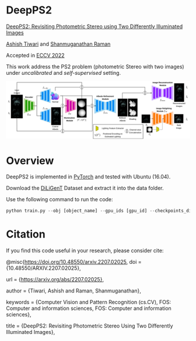 # DeepPS2
[DeepPS2: Revisiting Photometric Stereo using Two Differently Illuminated Images](https://arxiv.org/abs/2207.02025)

[Ashish Tiwari](https://sites.google.com/iitgn.ac.in/ashishtiwari/home) and [Shanmuganathan Raman](https://iitgn.ac.in/faculty/cse/shanmuganathan)

Accepted in [ECCV 2022](https://eccv2022.ecva.net/)

This work address the PS2 problem (photometric Stereo with two images) under *uncalibrated* and *self-supervised* setting.

![alt text](https://github.com/ashisht96/DeepPS2/blob/main/images/bd.png)

# Overview

DeepPS2 is implemented in [PyTorch](https://pytorch.org/) and tested with Ubuntu (16.04). 

Download the [DiLiGenT](https://sites.google.com/site/photometricstereodata/single) Dataset and extract it into the data folder.

Use the following command to run the code:

```python
python train.py --obj [object_name] --gpu_ids [gpu_id] --checkpoints_dir [path_to_save_chkpts] --save_dir [path_to_save_visual_results]
```

# Citation
If you find this code useful in your research, please consider cite:

@misc{https://doi.org/10.48550/arxiv.2207.02025,
  doi = {10.48550/ARXIV.2207.02025},
  
  url = {https://arxiv.org/abs/2207.02025},
  
  author = {Tiwari, Ashish and Raman, Shanmuganathan},
  
  keywords = {Computer Vision and Pattern Recognition (cs.CV), FOS: Computer and information sciences, FOS: Computer and information sciences},
  
  title = {DeepPS2: Revisiting Photometric Stereo Using Two Differently Illuminated Images},
